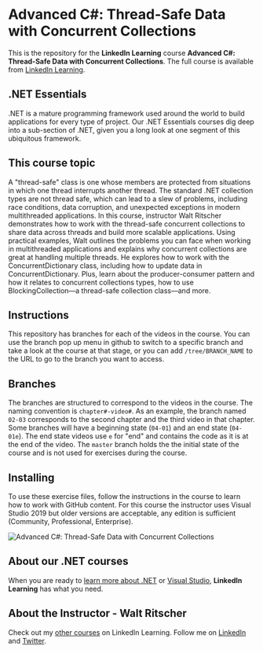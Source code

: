 # Advanced C#: Thread-Safe Data with Concurrent Collections
This is the repository for the **LinkedIn Learning** course **Advanced C#: Thread-Safe Data with Concurrent Collections**. The full course is available from [LinkedIn Learning][lil-course-url].



## .NET Essentials
.NET is a mature programming framework used around the world to build applications for every type of project.
Our .NET Essentials courses dig deep into a sub-section of .NET, given you a long look at one segment of this ubiquitous framework.
## This course topic
A "thread-safe" class is one whose members are protected from situations in which one thread interrupts another thread. The standard .NET collection types are not thread safe, which can lead to a slew of problems, including race conditions, data corruption, and unexpected exceptions in modern multithreaded applications. In this course, instructor Walt Ritscher demonstrates how to work with the thread-safe concurrent collections to share data across threads and build more scalable applications. Using practical examples, Walt outlines the problems you can face when working in multithreaded applications and explains why concurrent collections are great at handling multiple threads. He explores how to work with the ConcurrentDictionary class, including how to update data in ConcurrentDictionary. Plus, learn about the producer-consumer pattern and how it relates to concurrent collections types, how to use BlockingCollection—a thread-safe collection class—and more.

## Instructions
This repository has branches for each of the videos in the course. You can use the branch pop up menu in github to switch to a specific branch and take a look at the course at that stage, or you can add `/tree/BRANCH_NAME` to the URL to go to the branch you want to access.

## Branches
The branches are structured to correspond to the videos in the course. The naming convention is `chapter#-video#`. As an example, the branch named `02-03` corresponds to the second chapter and the third video in that chapter.
Some branches will have a beginning state (`04-01`) and an end state (`04-01e`). The end state videos use `e` for "end" and contains the code as it is at the end of the video. The `master` branch holds the the initial state of the course and is not used for exercises during the course.

## Installing
To use these exercise files, follow the instructions in the course to learn how to work with GitHub content.
For this course the instructor uses Visual Studio 2019 but older versions are acceptable, any edition is sufficient (Community, Professional, Enterprise). 

![Advanced C#: Thread-Safe Data with Concurrent Collections][lil-thumbnail-url] 
## About our .NET courses
When you are ready to [learn more about .NET](https://www.linkedin.com/learning/search?entityType=COURSE&keywords=.net) or [Visual Studio](https://www.linkedin.com/learning/search?entityType=COURSE&keywords=visual%20studio), **LinkedIn Learning** has what you need. 

## About the Instructor - Walt Ritscher
Check out my [other courses](https://www.linkedin.com/learning/instructors/walt-ritscher) on LinkedIn Learning.  Follow me on [LinkedIn](https://www.linkedin.com/in/waltritscher/?trk=lil_course) and [Twitter](https://twitter.com/waltritscher). 

[0]: # (Replace these placeholder URLs with actual course URLs)

[lil-course-url]: https://www.linkedin.com/learning/advanced-c-sharp-thread-safe-data-with-concurrent-collections
[lil-thumbnail-url]: https://cdn.lynda.com/course/2824383/2824383-1589992733519-16x9.jpg
